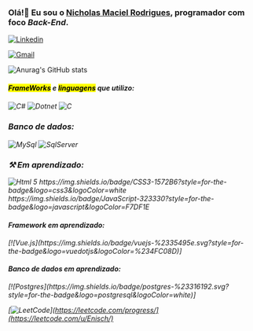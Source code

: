 ### Olá!👋 Eu sou o <ins><strong>Nicholas Maciel Rodrigues</strong></ins>, programador com foco <em>Back-End</em>.

[![Linkedin](https://img.shields.io/badge/LinkedIn-0077B5?style=for-the-badge&logo=linkedin&logoColor=white)](https://www.linkedin.com/in/nicholas-maciel-rodrigues-521528256/)

[![Gmail](https://img.shields.io/badge/Gmail-D14836?style=for-the-badge&logo=gmail&logoColor=white)](https://mail.google.com/mail/u/0/#inbox?compose=DmwnWstwNjpQnQqCjTDvXhdbRHxspNTkpNJqZjwmcMnnxCvgbjSGHFNcsFtnbrQpZskmwvxWXGgg)


![Anurag's GitHub stats](https://github-readme-stats.vercel.app/api?username=Enisch&show_icons=true&theme=tokyonight)


#### <em><mark>FrameWorks</mark> e <mark>linguagens</mark><em> que utilizo:
<div style="display": inline_block>
    <img align=center alt="C#" src = "https://img.shields.io/badge/C%23-239120?style=for-the-badge&logo=c-sharp&logoColor=white" />
    <img align=center alt="Dotnet" src = "https://img.shields.io/badge/.NET-5C2D91?style=for-the-badge&logo=.net&logoColor=white"/>
     <img align=center alt="C" src = "https://img.shields.io/badge/C-00599C?style=for-the-badge&logo=c&logoColor=white"/>
</div>

### <strong>Banco de dados</strong>:
<div style="display": inline_block>
    <img align=center alt="MySql" src = "https://img.shields.io/badge/MySQL-00000F?style=for-the-badge&logo=mysql&logoColor=white">
    <img align=center alt="SqlServer" src = "https://img.shields.io/badge/Microsoft%20SQL%20Server-CC2927.svg?style=for-the-badge&logo=Microsoft-SQL-Server&logoColor=white">
</div>

<h3>&#9874; <em><strong>Em aprendizado:</strong></em></h3>
<div>
<img src="https://img.shields.io/badge/HTML5-E34F26?style=for-the-badge&logo=html5&logoColor=white" alt="Html 5">
    https://img.shields.io/badge/CSS3-1572B6?style=for-the-badge&logo=css3&logoColor=white
    https://img.shields.io/badge/JavaScript-323330?style=for-the-badge&logo=javascript&logoColor=F7DF1E

<h4>Framework em aprendizado:</h4>
[![Vue.js](https://img.shields.io/badge/vuejs-%2335495e.svg?style=for-the-badge&logo=vuedotjs&logoColor=%234FC08D)]

<h4>Banco de dados em aprendizado:</h4>
 [![Postgres](https://img.shields.io/badge/postgres-%23316192.svg?style=for-the-badge&logo=postgresql&logoColor=white)]
</div>


[![LeetCode](https://img.shields.io/badge/LeetCode-000000?style=for-the-badge&logo=LeetCode&logoColor=#d16c06)](https://leetcode.com/progress/](https://leetcode.com/u/Enisch/)
